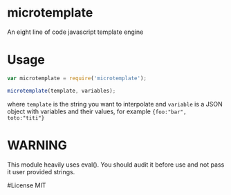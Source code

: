 # microtemplate
An eight line of code javascript template engine

# Usage
```javascript
var microtemplate = require('microtemplate');

microtemplate(template, variables);
```

where `template` is the string you want to interpolate and `variable` is a JSON object with variables and their values, for example `{foo:"bar", toto:"titi"}`

# WARNING
This module heavily uses eval(). You should audit it before use and not pass it user provided strings.

#License
MIT
